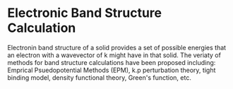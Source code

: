 # Electronic Band Structure Calculation
Electronin band structure of a solid provides a set of possible energies that an electron with a wavevector of k might have in that solid. The veriaty of methods for band structure calculations have been proposed including: Emprical Psuedopotential Methods (EPM), k.p perturbation theory, tight binding model, density functional theory, Green's function, etc.  
